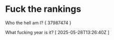 # Fuck the rankings

Who the hell am I?
{ 37987474 }

What fucking year is it?
[ 2025-05-28T13:26:40Z ]
